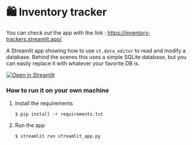 # :shopping: Inventory tracker

You can check out the app with the link : https://inventory-trackers.streamlit.app/

A Streamlit app showing how to use `st.data_editor` to read and modify a database. Behind the scenes
this uses a simple SQLite database, but you can easily replace it with whatever your favorite DB is.

[![Open in Streamlit](https://static.streamlit.io/badges/streamlit_badge_black_white.svg)](https://inventory-tracker-template.streamlit.app/)

### How to run it on your own machine

1. Install the requirements

   ```
   $ pip install -r requirements.txt
   ```

2. Run the app

   ```
   $ streamlit run streamlit_app.py
   ```
